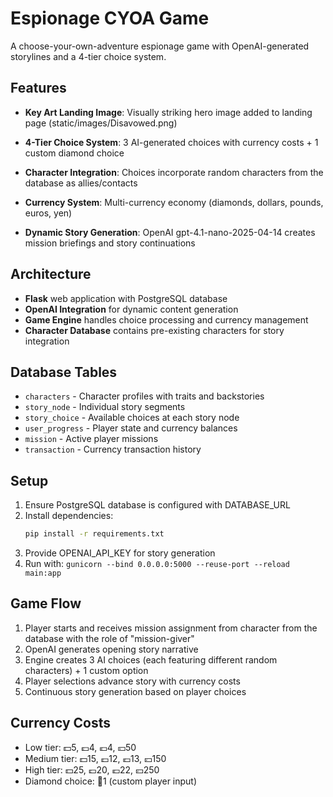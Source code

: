 # Espionage CYOA Game

A choose-your-own-adventure espionage game with OpenAI-generated storylines and a 4-tier choice system.

## Features

- **Key Art Landing Image**: Visually striking hero image added to landing page (static/images/Disavowed.png)

- **4-Tier Choice System**: 3 AI-generated choices with currency costs + 1 custom diamond choice
- **Character Integration**: Choices incorporate random characters from the database as allies/contacts
- **Currency System**: Multi-currency economy (diamonds, dollars, pounds, euros, yen)
- **Dynamic Story Generation**: OpenAI gpt-4.1-nano-2025-04-14 creates mission briefings and story continuations

## Architecture

- **Flask** web application with PostgreSQL database
- **OpenAI Integration** for dynamic content generation
- **Game Engine** handles choice processing and currency management
- **Character Database** contains pre-existing characters for story integration

## Database Tables

- `characters` - Character profiles with traits and backstories
- `story_node` - Individual story segments
- `story_choice` - Available choices at each story node
- `user_progress` - Player state and currency balances
- `mission` - Active player missions
- `transaction` - Currency transaction history

## Setup

1. Ensure PostgreSQL database is configured with DATABASE_URL
2. Install dependencies:
   ```bash
   pip install -r requirements.txt
   ```
2. Provide OPENAI_API_KEY for story generation
3. Run with: `gunicorn --bind 0.0.0.0:5000 --reuse-port --reload main:app`

## Game Flow

1. Player starts and receives mission assignment from character from the database with the role of "mission-giver"
2. OpenAI generates opening story narrative
3. Engine creates 3 AI choices (each featuring different random characters) + 1 custom option
4. Player selections advance story with currency costs
5. Continuous story generation based on player choices

## Currency Costs

- Low tier: 💵5, 💷4, 💶4, 💴50
- Medium tier: 💵15, 💷12, 💶13, 💴150  
- High tier: 💵25, 💷20, 💶22, 💴250
- Diamond choice: 💎1 (custom player input)